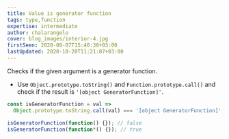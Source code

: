 ```yaml
---
title: Value is generator function
tags: type,function
expertise: intermediate
author: chalarangelo
cover: blog_images/interior-4.jpg
firstSeen: 2020-08-07T15:40:38+03:00
lastUpdated: 2020-10-20T11:21:07+03:00
---
```


Checks if the given argument is a generator function.

- Use `Object.prototype.toString()` and `Function.prototype.call()` and check if the result is `'[object GeneratorFunction]'`.

```js
const isGeneratorFunction = val =>
  Object.prototype.toString.call(val) === '[object GeneratorFunction]';
```

```js
isGeneratorFunction(function() {}); // false
isGeneratorFunction(function*() {}); // true
```
